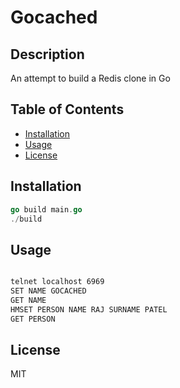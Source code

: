 # Gocached

## Description

An attempt to build a Redis clone in Go

## Table of Contents

- [Installation](#installation)
- [Usage](#usage)
- [License](#license)

## Installation

```go
go build main.go
./build
```

## Usage

```bash

telnet localhost 6969
SET NAME GOCACHED
GET NAME
HMSET PERSON NAME RAJ SURNAME PATEL
GET PERSON

```

## License

MIT
